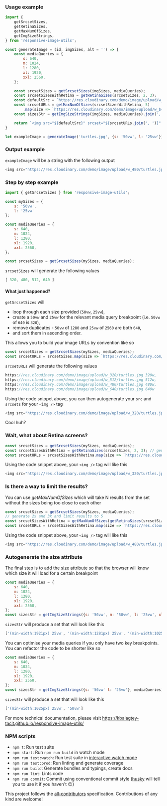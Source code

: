 ### Usage example

```js
import {
	getSrcsetSizes,
	getRetinaSizes,
	getMaxNumOfSizes,
	getImgSizeStrings,
} from 'responsive-image-utils';

const generateImage = (id, imgSizes, alt = '') => {
	const mediaQueries = {
		s: 640,
		m: 1024,
		l: 1280,
		xl: 1920,
		xxl: 2560,
	};

	const srcsetSizes = getSrcsetSizes(imgSizes, mediaQueries);
	const srcsetSizesWithRetina = getRetinaSizes(srcsetSizes, 2, 3);
	const defaultSrc = `https://res.cloudinary.com/demo/image/upload/w_${srcsetSizes[0]}/${id}`;
	const srcsetURLs = getMaxNumOfSizes(srcsetSizesWithRetina, 5)
		.map(size => `https://res.cloudinary.com/demo/image/upload/w_${size}/${id} ${size}w`);
	const sizesStr = getImgSizeStrings(imgSizes, mediaQueries).join(', ');

	return `<img src="${defaultSrc}" srcset="${srcsetURLs.join(', ')}" sizes="${sizesStr}" alt="${alt}" />`;
}

let exampleImage = generateImage('turtles.jpg', {s: '50vw', l: '25vw'});
```

### Output example
`exampleImage` will be a string with the following output

```js
<img src="https://res.cloudinary.com/demo/image/upload/w_480/turtles.jpg" srcset="https://res.cloudinary.com/demo/image/upload/w_480/turtles.jpg 480w, https://res.cloudinary.com/demo/image/upload/w_640/turtles.jpg 640w, https://res.cloudinary.com/demo/image/upload/w_1024/turtles.jpg 1024w, https://res.cloudinary.com/demo/image/upload/w_1440/turtles.jpg 1440w, https://res.cloudinary.com/demo/image/upload/w_1920/turtles.jpg 1920w" sizes="(min-width:1025px) 25vw, 50vw" alt="" />
```

### Step by step example
```js
import { getSrcsetSizes } from 'responsive-image-utils';

const mySizes = {
	s: '50vw',
	l: '25vw'
};

const mediaQueries = {
	s: 640,
	m: 1024,
	l: 1280,
	xl: 1920,
	xxl: 2560,
};

const srcsetSizes = getSrcsetSizes(mySizes, mediaQueries);
```


`srcsetSizes` will generate the following values
```js
[ 320, 480, 512, 640 ]
```


#### What just happened?
`getSrcsetSizes` will 
* loop through each size provided (`50vw`, `25vw`),
* create a `50vw` and `25vw` for the relevant media query breakpoint (i.e. `50vw` of `640` is `320`),
* remove duplicates - `50vw` of `1280` and `25vw` of `2560` are both `640`,
* and sort them in ascending order.

This allows you to build your image URLs by convention like so

```js
const srcsetSizes = getSrcsetSizes(mySizes, mediaQueries);
const srcsetURLs = srcsetSizes.map(size => `https://res.cloudinary.com/demo/image/upload/w_${size}/${id} ${size}w`).join(', ');
```


`srcsetURLs` will generate the following values

```js
https://res.cloudinary.com/demo/image/upload/w_320/turtles.jpg 320w,
https://res.cloudinary.com/demo/image/upload/w_512/turtles.jpg 512w,
https://res.cloudinary.com/demo/image/upload/w_480/turtles.jpg 480w,
https://res.cloudinary.com/demo/image/upload/w_640/turtles.jpg 640w
```

Using the code snippet above, you can then autogenerate your `src` and `srcsets` for your `<img />` tag
```js
<img src="https://res.cloudinary.com/demo/image/upload/w_320/turtles.jpg" srcset="https://res.cloudinary.com/demo/image/upload/w_320/turtles.jpg 320w, https://res.cloudinary.com/demo/image/upload/w_480/turtles.jpg 480w, https://res.cloudinary.com/demo/image/upload/w_512/turtles.jpg 512w, https://res.cloudinary.com/demo/image/upload/w_640/turtles.jpg 640w" alt="" />
```

Cool huh?

### Wait, what about Retina screens?
```js
const srcsetSizes = getSrcsetSizes(mySizes, mediaQueries);
const srcsetSizesWithRetina = getRetinaSizes(srcsetSizes, 2, 3); // generate 2x and 3x
const srcsetURLs = srcsetSizesWithRetina.map(size => `https://res.cloudinary.com/demo/image/upload/w_${size}/${id} ${size}w`).join(', ');
```

Using the code snippet above, your `<img />` tag will like this
```js
<img src="https://res.cloudinary.com/demo/image/upload/w_320/turtles.jpg" srcset="https://res.cloudinary.com/demo/image/upload/w_320/turtles.jpg 320w, https://res.cloudinary.com/demo/image/upload/w_480/turtles.jpg 480w, https://res.cloudinary.com/demo/image/upload/w_512/turtles.jpg 512w, https://res.cloudinary.com/demo/image/upload/w_640/turtles.jpg 640w, https://res.cloudinary.com/demo/image/upload/w_960/turtles.jpg 960w, https://res.cloudinary.com/demo/image/upload/w_1024/turtles.jpg 1024w, https://res.cloudinary.com/demo/image/upload/w_1280/turtles.jpg 1280w, https://res.cloudinary.com/demo/image/upload/w_1440/turtles.jpg 1440w, https://res.cloudinary.com/demo/image/upload/w_1536/turtles.jpg 1536w, https://res.cloudinary.com/demo/image/upload/w_1920/turtles.jpg 1920w" alt="" />
```

### Is there a way to limit the results?

You can use *getMaxNumOfSizes* which will take N results from the set without the sizes being too close to each other
```js
const srcsetSizes = getSrcsetSizes(mySizes, mediaQueries);
// generate 2x and 3x and limit results to 5
const srcsetSizesWithRetina = getMaxNumOfSizes(getRetinaSizes(srcsetSizes, 2, 3), 5);
const srcsetURLs = srcsetSizesWithRetina.map(size => `https://res.cloudinary.com/demo/image/upload/w_${size}/${id} ${size}w`).join(', ');
```

Using the code snippet above, your `<img />` tag will like this
```js
<img src="https://res.cloudinary.com/demo/image/upload/w_480/turtles.jpg" srcset="https://res.cloudinary.com/demo/image/upload/w_480/turtles.jpg 480w, https://res.cloudinary.com/demo/image/upload/w_640/turtles.jpg 640w, https://res.cloudinary.com/demo/image/upload/w_1024/turtles.jpg 1024w, https://res.cloudinary.com/demo/image/upload/w_1440/turtles.jpg 1440w, https://res.cloudinary.com/demo/image/upload/w_1920/turtles.jpg 1920w" alt="" />
```

### Autogenerate the size attribute

The final step is to add the size attribute so that the browser will know which size it will load for a certain breakpoint

```js
const mediaQueries = {
	s: 640,
	m: 1024,
	l: 1280,
	xl: 1920,
	xxl: 2560,
};
const sizesStr = getImgSizeStrings({s: '50vw', m: '50vw', l: '25vw', xl: '25vw', xxl: '25vw'}, mediaQueries);
```

`sizesStr` will produce a set that will look like this
```js
['(min-width:1921px) 25vw', '(min-width:1281px) 25vw', '(min-width:1025px) 25vw', '(min-width:641px) 50vw', '50vw']
```

You can optimise your media queries if you only have two key breakpoints. You can refactor the code to be shorter like so
```js
const mediaQueries = {
	s: 640,
	m: 1024,
	l: 1280,
	xl: 1920,
	xxl: 2560,
};
const sizesStr = getImgSizeStrings({s: '50vw' l: '25vw'}, mediaQueries);
```

`sizesStr` will produce a set that will look like this
```js
['(min-width:1025px) 25vw', '50vw']
```

For more technical documentation, please visit https://kbalagtey-tacit.github.io/responsive-image-utils/


### NPM scripts

 - `npm t`: Run test suite
 - `npm start`: Run `npm run build` in watch mode
 - `npm run test:watch`: Run test suite in [interactive watch mode](http://facebook.github.io/jest/docs/cli.html#watch)
 - `npm run test:prod`: Run linting and generate coverage
 - `npm run build`: Generate bundles and typings, create docs
 - `npm run lint`: Lints code
 - `npm run commit`: Commit using conventional commit style ([husky](https://github.com/typicode/husky) will tell you to use it if you haven't :wink:)

This project follows the [all-contributors](https://github.com/kentcdodds/all-contributors) specification. Contributions of any kind are welcome!
